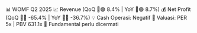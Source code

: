 📊 WOMF Q2 2025
📈 Revenue (QoQ 🔼🟢 8.4% | YoY 🔼🟢 8.7%)
💰 Net Profit (QoQ 🔻🔴 -65.4% | YoY 🔻🔴 -36.7%)
💡 Cash Operasi: Negatif
🧮 Valuasi: PER 5x | PBV 631.1x
🧱 Fundamental perlu dicermati
